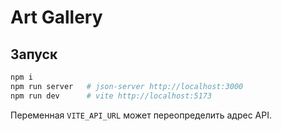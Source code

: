 # Art Gallery

## Запуск
```bash
npm i
npm run server   # json-server http://localhost:3000
npm run dev      # vite http://localhost:5173
```
Переменная `VITE_API_URL` может переопределить адрес API.
